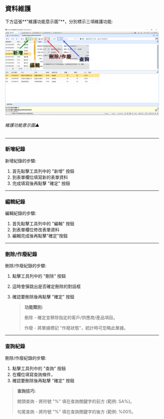 ## 資料維護

下方這張**"維護功能意示圖"**，分別標示三項維護功能:

![維護功能意示圖▲](../assets/data-maintenance.png)

###### 維護功能意示圖▲

----

### 新增紀錄

新增紀錄的步驟:

1. 首先點擊工具列中的 "新增" 按鈕
2. 到表單欄位填寫新的表單資料
3. 完成填寫後再點擊 "確定" 按鈕

----

### 編輯紀錄

編輯紀錄的步驟:

1. 首先點擊工具列中的 "編輯" 按鈕
2. 到表單欄位修改表單資料
3. 編輯完成後再點擊"確定"按鈕

----

### 刪除/作廢紀錄

刪除/作廢紀錄的步驟:

1. 點擊工具列中的 "刪除" 按鈕
2. 這時會彈跳出是否確定刪除的對話框
3. 確認要刪除後再點擊 "確定" 按鈕

	> **功能類別:**
	> 
	> 刪除 - 確定並移除指定的客戶/供應商/產品項目。
	> 
	> 作廢 - 將單據標記 "作廢狀態"，統計時可忽略此單據。

----

### 查詢紀錄

刪除/作廢紀錄的步驟:

1. 點擊工具列中的 "查詢" 按鈕
2. 在欄位填寫查詢條件，
3. 確認要刪除後再點擊 "確定" 按鈕

  > **查詢技巧:**
  >
  > 開頭查詢 - 將符號 "%" 填在查詢關鍵字的前方 (範例: SA%)。
  > 
  > 句尾查詢 - 將符號 "%" 填在查詢關鍵字的後方 (範例: %001)。